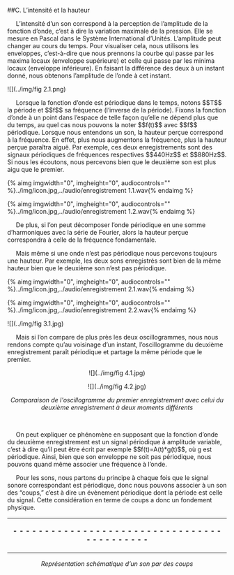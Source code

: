 ##C. L’intensité et la hauteur

<p>&nbsp;&nbsp;&nbsp;&nbsp;
    L&rsquo;intensit&eacute; d&rsquo;un son correspond &agrave; la perception de l&rsquo;amplitude de la fonction d&rsquo;onde, c&rsquo;est &agrave; dire la variation maximale de la pression. Elle se mesure en Pascal dans le Syst&egrave;me International d&rsquo;Unit&eacute;s. L&rsquo;amplitude peut changer au cours du temps. Pour visualiser cela, nous utilisons les enveloppes, c&rsquo;est-&agrave;-dire que nous prennons la courbe qui passe par les maxima locaux (enveloppe sup&eacute;rieure) et celle qui passe par les minima locaux (enveloppe inf&eacute;rieure). En faisant la diff&eacute;rence des deux &agrave; un instant donné, nous obtenons l&rsquo;amplitude de l&rsquo;onde &agrave; cet instant.
</p>

![](../img/fig 2.1.png)


<p>&nbsp;&nbsp;&nbsp;&nbsp;
    Lorsque la fonction d&rsquo;onde est p&eacute;riodique dans le temps, notons $$T$$ la p&eacute;riode et $$f$$ sa fr&eacute;quence (l&rsquo;inverse de la p&eacute;riode). Fixons la fonction d&rsquo;onde &agrave; un point dans l&rsquo;espace de telle façon qu&rsquo;elle ne d&eacute;pend plus que du temps, au quel cas nous pouvons la noter $$f(t)$$ avec $$f$$ p&eacute;riodique. Lorsque nous entendons un son, la hauteur per&ccedil;ue correspond &agrave; la fr&eacute;quence. En effet, plus nous augmentons la fr&eacute;quence, plus la hauteur per&ccedil;ue para&icirc;tra aigu&euml;. Par exemple, ces deux enregistrements sont des signaux p&eacute;riodiques de fr&eacute;quences respectives $$440Hz$$ et $$880Hz$$. Si nous les &eacute;coutons, nous percevons bien que le deuxi&egrave;me son est plus aigu que le premier.</p>

{% aimg imgwidth="0", imgheight="0", audiocontrols="" %}../img/icon.jpg,../audio/enregistrement 1.1.wav{% endaimg %}

{% aimg imgwidth="0", imgheight="0", audiocontrols="" %}../img/icon.jpg,../audio/enregistrement 1.2.wav{% endaimg %}

<p>&nbsp;&nbsp;&nbsp;&nbsp;
    De plus, si l&rsquo;on peut d&eacute;composer l&rsquo;onde p&eacute;riodique en une somme d&rsquo;harmoniques avec la s&eacute;rie de Fourier, alors la hauteur per&ccedil;ue correspondra &agrave; celle de la fr&eacute;quence fondamentale.</p>

<p>&nbsp;&nbsp;&nbsp;&nbsp;
    Mais m&ecirc;me si une onde n&rsquo;est pas p&eacute;riodique nous percevons toujours une hauteur. Par exemple, les deux sons enregistr&eacute;s sont bien de la m&ecirc;me hauteur bien que le deuxi&egrave;me son n&rsquo;est pas p&eacute;riodique.
</p>

{% aimg imgwidth="0", imgheight="0", audiocontrols="" %}../img/icon.jpg,../audio/enregistrement 2.1.wav{% endaimg %}

{% aimg imgwidth="0", imgheight="0", audiocontrols="" %}../img/icon.jpg,../audio/enregistrement 2.2.wav{% endaimg %}

![](../img/fig 3.1.jpg)

<p>&nbsp;&nbsp;&nbsp;&nbsp;
    Mais si l&rsquo;on compare de plus pr&egrave;s les deux oscillogrammes, nous nous rendons compte qu&rsquo;au voisinage d&rsquo;un instant, l&rsquo;oscillogramme du deuxi&egrave;me enregistrement para&icirc;t p&eacute;riodique et partage la m&ecirc;me p&eacute;riode que le premier.
</p>
<center>
<p>
</p>

![](../img/fig 4.1.jpg)

![](../img/fig 4.2.jpg)

<p><i>Comparaison de l'oscillogramme du premier enregistrement avec celui du deuxième enregistrement à deux moments différents</i></p>
</center>
<p>&nbsp;</p>
<p>&nbsp;&nbsp;&nbsp;&nbsp;
    On peut expliquer ce ph&eacute;nom&egrave;ne en supposant que la fonction d&rsquo;onde du deuxi&egrave;me enregistrement est un signal p&eacute;riodique &agrave; amplitude variable, c&rsquo;est &agrave; dire qu&rsquo;il peut &ecirc;tre &eacute;crit par exemple $$f(t)=A(t)*g(t)$$, o&ugrave; g est p&eacute;riodique. Ainsi, bien que son enveloppe ne soit pas p&eacute;riodique, nous pouvons quand m&ecirc;me associer une fr&eacute;quence &agrave; l&rsquo;onde.</p>
<p>&nbsp;&nbsp;&nbsp;&nbsp;
    Pour les sons, nous partons du principe &agrave; chaque fois que le signal sonore correspondant est p&eacute;riodique, donc nous pouvons associer &agrave; un son des &ldquo;coups,&rdquo; c&rsquo;est &agrave; dire un &eacute;v&egrave;nement p&eacute;riodique dont la p&eacute;riode est celle du signal. Cette consid&eacute;ration en terme de coups a donc un fondement physique.
</p>

<table><tbody><tr><td><p align="center"><strong>- - - - - - - - - - - - - - - - - - - - - - - - - - - - - - - - - - - - - - - - - - -</strong></p></td></tr></tbody></table>
<p align="center"><em> Représentation schématique d’un son par des coups </em></p>